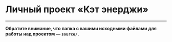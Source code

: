 # Личный проект «Кэт энерджи»

---

**Обратите внимание, что папка с вашими исходными файлами для работы над проектом — `source/`.**

